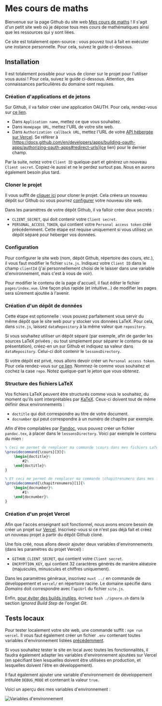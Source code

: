 # Mes cours de maths

Bienvenue sur la page Github du site web [Mes cours de maths](https://mes-cours-de-maths.fr) !
Il s'agit d'un petit site web où je dépose tous mes cours de mathématiques ainsi que les ressources
qui y sont liées.

Ce site est totalement open-source : vous pouvez tout à fait en exécuter une instance personnelle.
Pour cela, suivez le guide ci-dessous.

## Installation

Il est totalement possible pour vous de cloner sur le projet pour l'utiliser vous aussi !
Pour cela, suivez le guide ci-dessous. Attention, des connaissances particulières du domaine sont requises.

### Création d'applications et de jetons

Sur Github, il va falloir créer une application OAUTH. Pour cela, rendez-vous sur
[ce lien](https://github.com/settings/applications/new).

* Dans `Application name`, mettez ce que vous souhaitez.
* Dans `Homepage URL`, mettez l'URL de votre site web.
* Dans `Authorization callback URL`, mettez l'URL de votre [API hébergée sur Vercel](#création-dun-projet-vercel).
  Se référer à [https://docs.github.com/en/developers/apps/building-oauth-apps/authorizing-oauth-apps#redirect-urls](ce lien)
  pour le dernier champ.

Par la suite, notez votre `Client ID` quelque-part et générez un nouveau `Client secret`. Copiez-le aussi
et ne le perdez surtout pas. Nous en aurons également besoin plus tard.

### Cloner le projet

Il vous suffit de [cliquer ici](https://github.com/Skyost/MesCoursDeMaths/fork) pour cloner le projet.
Cela créera un nouveau dépôt sur Github où vous pourrez [configurer](#configuration) votre nouveau site web.

Dans les paramètres de votre dépôt Github, il va falloir créer deux secrets :
* `CLIENT_SECRET`, qui doit contenir votre `Client secret`.
* `PERSONAL_ACCESS_TOKEN`, qui contient votre `Personal access token` créé précédemment.
  Cette étape est requise uniquement si vous utilisez un dépôt séparé pour héberger vos données.

### Configuration

Pour configurer le site web (nom, dépôt Github, répertoire des cours, etc.), il vous faut modifier le
fichier `site.js`. Indiquez votre `Client ID` dans le champ `clientId`
(j'ai personnellement choisi de le laisser dans une variable d'environnement, mais c'est à vous de voir).

Pour modifier le contenu de la page d'accueil, il faut éditer le fichier `pages/index.vue`.
Une façon plus rapide (et intuitive...) de modifier les pages sera sûrement ajoutée à l'avenir.

### Création d'un dépôt de données

Cette étape est optionnelle : vous pouvez parfaitement vous servir du même dépôt que le site web
pour y stocker vos données LaTeX. Pour cela, dans `site.js`, laissez `dataRepository` à la même valeur que `repository`.

Si vous souhaitez utiliser un dépôt séparé (par exemple, afin de garder les sources LaTeX privées ; ou tout
simplement pour séparer le contenu de sa présentation), créez-en un sur Github et indiquez sa valeur dans
`dataRepository`. Celui-ci doit contenir le `lessonsDirectory`.

Si votre dépôt est privé, nous allons devoir créer un `Personal access token`. Pour cela rendez-vous sur
[ce lien](https://github.com/settings/tokens/new). Nommez-le comme vous souhaitez et cochez la case `repo`.
Notez quelque-part le jeton que vous obtenez.

### Structure des fichiers LaTeX

Vos fichiers LaTeX peuvent être structurés comme vous le souhaitez, du moment qu'ils sont interprétables
par [KaTeX](https://katex.org). Ceux-ci doivent tout de même définir deux environnements :

* `doctitle` qui doit correspondre au titre de votre document.
* `docnumber` qui peut correspondre à un numéro de chapitre par exemple.

Afin d'être compilables par [Pandoc](https://pandoc.org), vous pouvez créer un fichier `pandoc.tex`,
à placer dans le `lessonsDirectory`. Voici par exemple le contenu du mien :

```tex
% Ceci me permet de remplacer ma commande \cours dans mes fichiers LaTeX.
\providecommand{\cours}[3]{%
	\begin{doctitle}%
		#2%
	\end{doctitle}%
}

% Et ceci me permet de remplacer ma commande \chapitrenumero dans mes fichiers LaTeX.
\providecommand{\chapitrenumero}[1]{%
	\begin{docnumber}%
		#1%
	\end{docnumber}%
}
```

### Création d'un projet Vercel

Afin que l'accès enseignant soit fonctionnel, nous avons encore besoin de créer un projet sur [Vercel](https://vercel.com/).
Inscrivez-vous si ce n'est pas déjà fait et créez un nouveau projet à partir du dépôt Github cloné.

Une fois créé, nous allons devoir ajouter deux variables d'environnements (dans les paramètres du projet Vercel) :

* `GITHUB_CLIENT_SECRET`, qui contient votre `Client secret`.
* `ENCRYPTION_KEY`, qui contient 32 caractères générés de manière aléatoire (majuscules, minuscules et chiffres uniquement).

Dans les paramètres généraux, inscrivez `nuxt ../` en commande de développement et `vercel/` en répertoire racine.
Le domaine spécifié dans _Domains_ doit correspondre avec l'`apiUrl` du fichier `site.js`.

Enfin, [pour éviter des builds inutiles](https://www.codejam.info/2021/09/vercel-without-preview-deployments.html),
écrivez `bash ./ignore.sh` dans la section _Ignored Build Step_ de l'onglet _Git_.

## Tests locaux

Pour tester localement votre site web, une commande suffit : `npm run vercel`. Il vous faut également
créer un fichier `.env` contenant toutes variables d'environnement listées [précédemment](#création-dun-projet-vercel).

Si vous souhaitez tester le site en local avec toutes les fonctionnalités, il faudra également adapter les variables
d'environnement ajoutées sur Vercel (en spécifiant bien lesquelles doivent être utilisées en production, et lesquelles
doivent l'être en développement).

Il faut également ajouter une variable d'environnement de développement intitulée `DEBUG_MODE` et contenant la valeur `true`.

Voici un aperçu des mes variables d'environnement :

![Variables d'environnement](https://user-images.githubusercontent.com/3882599/172180030-ad6c6f70-094b-49a8-88fd-69328c6fdb60.png)
